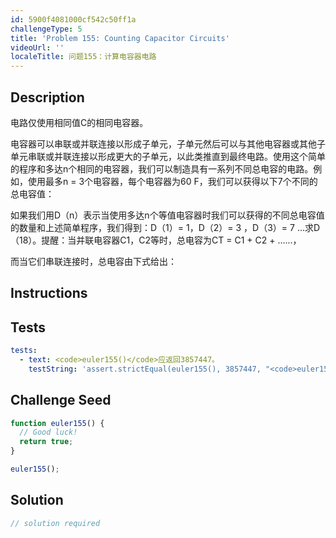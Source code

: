 ```yaml
---
id: 5900f4081000cf542c50ff1a
challengeType: 5
title: 'Problem 155: Counting Capacitor Circuits'
videoUrl: ''
localeTitle: 问题155：计算电容器电路
---
```


## Description
<section id="description">电路仅使用相同值C的相同电容器。 <p>电容器可以串联或并联连接以形成子单元，子单元然后可以与其他电容器或其他子单元串联或并联连接以形成更大的子单元，以此类推直到最终电路。使用这个简单的程序和多达n个相同的电容器，我们可以制造具有一系列不同总电容的电路。例如，使用最多n = 3个电容器，每个电容器为60 F，我们可以获得以下7个不同的总电容值： </p><p>如果我们用D（n）表示当使用多达n个等值电容器时我们可以获得的不同总电容值的数量和上述简单程序，我们得到：D（1）= 1，D（2）= 3 ，D（3）= 7 ...求D（18）。提醒：当并联电容器C1，C2等时，总电容为CT = C1 + C2 + ......， </p><p>而当它们串联连接时，总电容由下式给出： </p></section>

## Instructions
<section id="instructions">
</section>

## Tests
<section id='tests'>

```yml
tests:
  - text: <code>euler155()</code>应返回3857447。
    testString: 'assert.strictEqual(euler155(), 3857447, "<code>euler155()</code> should return 3857447.");'

```

</section>

## Challenge Seed
<section id='challengeSeed'>

<div id='js-seed'>

```js
function euler155() {
  // Good luck!
  return true;
}

euler155();

```

</div>



</section>

## Solution
<section id='solution'>

```js
// solution required
```
</section>
